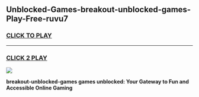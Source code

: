 
## Unblocked-Games-breakout-unblocked-games-Play-Free-ruvu7
<h3>
<a href="https://premium76.site?title=breakout-unblocked-games&ref=23A">CLICK TO PLAY</a></h3>
<hr>

<h3>
<a href="https://premium76.site?title=breakout-unblocked-games&ref=23A">CLICK 2 PLAY</a>
  
</h3>

<a href="https://premium76.site?title=breakout-unblocked-games&ref=23A"><img src="https://clearcache.store/games.png"></a>


**breakout-unblocked-games games unblocked: Your Gateway to Fun and Accessible Online Gaming**
